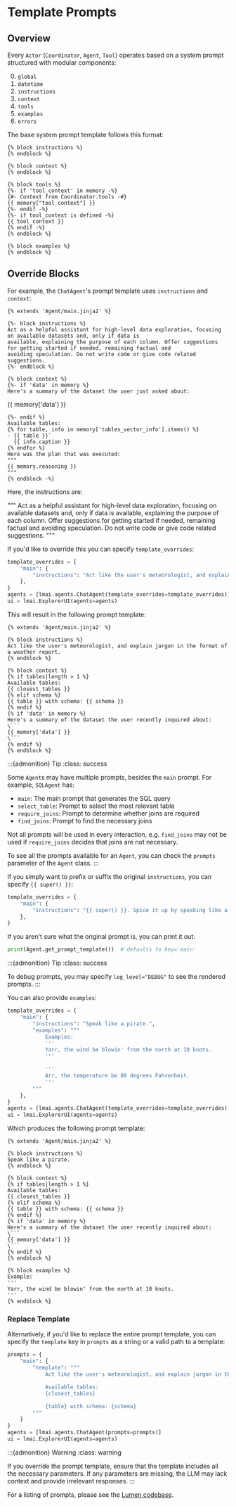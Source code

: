 # Template Prompts

## Overview

Every `Actor` (`Coordinator`, `Agent`, `Tool`) operates based on a system prompt structured with modular components:

0. `global`
1. `datetime`
2. `instructions`
3. `context`
4. `tools`
5. `examples`
6. `errors`

The base system prompt template follows this format:

```jinja2
{% block instructions %}
{% endblock %}

{% block context %}
{% endblock %}

{% block tools %}
{%- if 'tool_context' in memory -%}
{#- Context from Coordinator.tools -#}
{{ memory["tool_context"] }}
{%- endif -%}
{%- if tool_context is defined -%}
{{ tool_context }}
{% endif -%}
{% endblock %}

{% block examples %}
{% endblock %}
```

## Override Blocks

For example, the `ChatAgent`'s prompt template uses `instructions` and `context`:

```jinja2
{% extends 'Agent/main.jinja2' %}

{%- block instructions %}
Act as a helpful assistant for high-level data exploration, focusing on available datasets and, only if data is
available, explaining the purpose of each column. Offer suggestions for getting started if needed, remaining factual and
avoiding speculation. Do not write code or give code related suggestions.
{%- endblock %}

{% block context %}
{%- if 'data' in memory %}
Here's a summary of the dataset the user just asked about:
```
{{ memory['data'] }}
```
{%- endif %}
Available tables:
{% for table, info in memory['tables_vector_info'].items() %}
- {{ table }}`
  {{ info.caption }}
{% endfor %}
Here was the plan that was executed:
"""
{{ memory.reasoning }}
"""
{% endblock -%}
```

Here, the instructions are:

"""
Act as a helpful assistant for high-level data exploration, focusing on available datasets and, only if data is
available, explaining the purpose of each column. Offer suggestions for getting started if needed, remaining factual and avoiding speculation. Do not write code or give code related suggestions.
"""

If you'd like to override this you can specify `template_overrides`:

```python
template_overrides = {
    "main": {
        "instructions": "Act like the user's meteorologist, and explain jargon in the format of a weather report."
    },
}
agents = [lmai.agents.ChatAgent(template_overrides=template_overrides)]
ui = lmai.ExplorerUI(agents=agents)
```

This will result in the following prompt template:

```jinja2
{% extends 'Agent/main.jinja2' %}

{% block instructions %}
Act like the user's meteorologist, and explain jargon in the format of a weather report.
{% endblock %}

{% block context %}
{% if tables|length > 1 %}
Available tables:
{{ closest_tables }}
{% elif schema %}
{{ table }} with schema: {{ schema }}
{% endif %}
{% if 'data' in memory %}
Here's a summary of the dataset the user recently inquired about:
\```
{{ memory['data'] }}
\```
{% endif %}
{% endblock %}
```

:::{admonition} Tip
:class: success

Some `Agent`s may have multiple prompts, besides the `main` prompt. For example, `SQLAgent` has:

- `main`: The main prompt that generates the SQL query
- `select_table`: Prompt to select the most relevant table
- `require_joins`: Prompt to determine whether joins are required
- `find_joins`: Prompt to find the necessary joins

Not all prompts will be used in every interaction, e.g. `find_joins` may not be used if `require_joins` decides that joins are not necessary.

To see all the prompts available for an `Agent`, you can check the `prompts` parameter of the `Agent` class.
:::

If you simply want to prefix or suffix the original `instructions`, you can specify `{{ super() }}`:

```python
template_overrides = {
    "main": {
        "instructions": "{{ super() }}. Spice it up by speaking like a pirate."
    },
}
```

If you aren't sure what the original prompt is, you can print it out:

```python
print(Agent.get_prompt_template())  # defaults to key='main'
```

:::{admonition} Tip
:class: success

To debug prompts, you may specify `log_level="DEBUG"` to see the rendered prompts.
:::

You can also provide `examples`:

```python
template_overrides = {
    "main": {
        "instructions": "Speak like a pirate.",
        "examples": """
            Examples:
            '''
            Yarr, the wind be blowin' from the north at 10 knots.
            '''

            '''
            Arr, the temperature be 80 degrees Fahrenheit.
            '''
        """
    },
}
agents = [lmai.agents.ChatAgent(template_overrides=template_overrides)]
ui = lmai.ExplorerUI(agents=agents)
```

Which produces the following prompt template:

```jinja2
{% extends 'Agent/main.jinja2' %}

{% block instructions %}
Speak like a pirate.
{% endblock %}

{% block context %}
{% if tables|length > 1 %}
Available tables:
{{ closest_tables }}
{% elif schema %}
{{ table }} with schema: {{ schema }}
{% endif %}
{% if 'data' in memory %}
Here's a summary of the dataset the user recently inquired about:
\```
{{ memory['data'] }}
\```
{% endif %}
{% endblock %}

{% block examples %}
Example:
'''
Yarr, the wind be blowin' from the north at 10 knots.
'''
{% endblock %}
```

### Replace Template

Alternatively, if you'd like to replace the entire prompt template, you can specify the `template` key in `prompts` as a string or a valid path to a template:

```python
prompts = {
    "main": {
        "template": """
            Act like the user's meteorologist, and explain jargon in the format of a weather report.

            Available tables:
            {closest_tables}

            {table} with schema: {schema}
        """
    }
}
agents = [lmai.agents.ChatAgent(prompts=prompts)]
ui = lmai.ExplorerUI(agents=agents)
```

:::{admonition} Warning
:class: warning

If you override the prompt template, ensure that the template includes all the necessary parameters. If any parameters are missing, the LLM may lack context and provide irrelevant responses.
:::

For a listing of prompts, please see the [Lumen codebase](https://github.com/holoviz/lumen/tree/main/lumen/ai/prompts).
